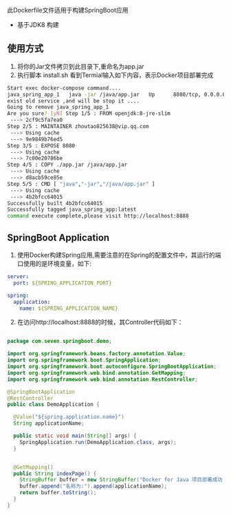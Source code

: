 此Dockerfile文件适用于构建SpringBoot应用

+ 基于JDK8 构建

## 使用方式
1. 将你的Jar文件拷贝到此目录下,重命名为app.jar 
2. 执行脚本 install.sh 看到Termial输入如下内容，表示Docker项目部署完成

```sh
Start exec docker-compose command....
java_spring_app_1   java -jar /java/app.jar   Up      8080/tcp, 0.0.0.0:8888->9090/tcp
exist old service ,and will be stop it ....
Going to remove java_spring_app_1
Are you sure? [yN] Step 1/5 : FROM openjdk:8-jre-slim
 ---> 2cf9c5fa7ea0
Step 2/5 : MAINTAINER zhoutao825638@vip.qq.com
 ---> Using cache
 ---> 9e9849b76ed5
Step 3/5 : EXPOSE 8080
 ---> Using cache
 ---> 7c00e20786be
Step 4/5 : COPY ./app.jar /java/app.jar
 ---> Using cache
 ---> d8acb59ce85e
Step 5/5 : CMD [ "java","-jar","/java/app.jar" ]
 ---> Using cache
 ---> 4b2bfcc64015
Successfully built 4b2bfcc64015
Successfully tagged java_spring_app:latest
command execute complete,please visit http://localhost:8888

```

## SpringBoot Application
1. 使用Docker构建Spring应用,需要注意的在Spring的配置文件中，其运行的端口使用的是环境变量，如下:

```yml
server:
  port: ${SPRING_APPLICATION_PORT}

spring:
  application:
    name: ${SPRING_APPLICATION_NAME}
```

2. 在访问http://localhost:8888的时候，其Controller代码如下：

```java

package com.seven.springboot.demo;

import org.springframework.beans.factory.annotation.Value;
import org.springframework.boot.SpringApplication;
import org.springframework.boot.autoconfigure.SpringBootApplication;
import org.springframework.web.bind.annotation.GetMapping;
import org.springframework.web.bind.annotation.RestController;

@SpringBootApplication
@RestController
public class DemoApplication {

  @Value("${spring.application.name}")
  String applicationName;

  public static void main(String[] args) {
    SpringApplication.run(DemoApplication.class, args);
  }


  @GetMapping()
  public String indexPage() {
    StringBuffer buffer = new StringBuffer("Docker for Java 项目部署成功 ");
    buffer.append("名称为:").append(applicationName);
    return buffer.toString();
  }
}
```


